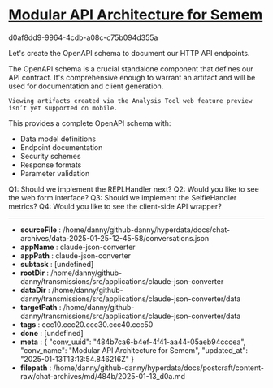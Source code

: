 # [Modular API Architecture for Semem](https://claude.ai/chat/484b7ca6-b4ef-4f41-aa44-05aeb94cccea)

d0af8dd9-9964-4cdb-a08c-c75b094d355a

 Let's create the OpenAPI schema to document our HTTP API endpoints.

<antThinking>The OpenAPI schema is a crucial standalone component that defines our API contract. It's comprehensive enough to warrant an artifact and will be used for documentation and client generation.</antThinking>
```
Viewing artifacts created via the Analysis Tool web feature preview isn’t yet supported on mobile.
```



This provides a complete OpenAPI schema with:
- Data model definitions
- Endpoint documentation
- Security schemes
- Response formats
- Parameter validation

Q1: Should we implement the REPLHandler next?
Q2: Would you like to see the web form interface?
Q3: Should we implement the SelfieHandler metrics?
Q4: Would you like to see the client-side API wrapper?

---

* **sourceFile** : /home/danny/github-danny/hyperdata/docs/chat-archives/data-2025-01-25-12-45-58/conversations.json
* **appName** : claude-json-converter
* **appPath** : claude-json-converter
* **subtask** : [undefined]
* **rootDir** : /home/danny/github-danny/transmissions/src/applications/claude-json-converter
* **dataDir** : /home/danny/github-danny/transmissions/src/applications/claude-json-converter/data
* **targetPath** : /home/danny/github-danny/transmissions/src/applications/claude-json-converter/data
* **tags** : ccc10.ccc20.ccc30.ccc40.ccc50
* **done** : [undefined]
* **meta** : {
  "conv_uuid": "484b7ca6-b4ef-4f41-aa44-05aeb94cccea",
  "conv_name": "Modular API Architecture for Semem",
  "updated_at": "2025-01-13T13:13:54.846216Z"
}
* **filepath** : /home/danny/github-danny/hyperdata/docs/postcraft/content-raw/chat-archives/md/484b/2025-01-13_d0a.md